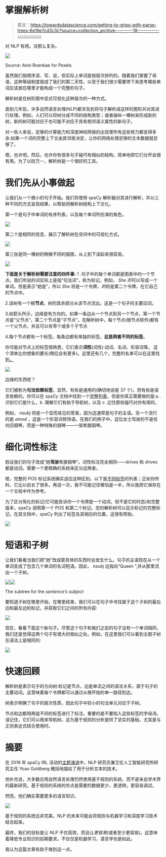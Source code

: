 # 掌握解析树

> 原文：<https://towardsdatascience.com/getting-to-grips-with-parse-trees-6e19e7cd3c3c?source=collection_archive---------18----------------------->

对 NLP 有用。没那么复杂。

![](img/44f59247bcb5f27afba63edf936f367f.png)

Source: Anni Roenkae for Pexels

虽然我们按顺序读、写、说，但实际上单词是按层次排列的。随着我们掌握了母语，这种等级制度就成了我们的第二天性，以至于我们很少需要停下来思考哪些单词应该放在哪里才能构成一个完整的句子。

解析树是在树形图中显式可视化这种层次的一种方式。

直到几年前，许多自然语言处理(NLP)都涉及到将句子解析成这样的图形并对其进行处理。例如，人们可以将树分成不同的结构类型；或者操纵一棵树来形成新的树，新的树可能对应于也可能不对应于具有相邻语义属性的新句子。

对一些人来说，足够的计算能力和深度神经网络的出现使所有这些努力都变得多余:如果一个词的完整上下文由其邻居决定，让你的网络处理足够的文本数据就足够了。

嗯，也许吧。然后，也许你有很多句子碰巧有相似的结构，简单地把它们分开会很有用。为了以防万一，解析树是一个很好的工具。

# **我们先从小事做起**

让我们从一个微小的句子开始。我们将使用 spaCy 解析器对其进行解析，并以三种不同的方式呈现结果，以帮助将解析树结构上下文化。

第一个是句子中单词的有序列表，以及每个单词所扮演的角色。

![](img/8e100b90230dc266265b63dc8575b6b1.png)

第二个是相同的信息，展示了解析树在空间中的可视化方式。

![](img/6ea011f10c5ebce95838ce3aa73cb1e6.png)

第三张是同一棵树的稍微不同的插图，从上到下读起来很容易。

![](img/8da93aaa96529950d1b34bf3b5022caa.png)

**下面是关于解析树需要注意的四件事:**
1 .句子中的每个单词都是图表中的一个节点。我们所说的词实际上是指“句法词”，称为标记。例如， *She 的*可以写成一个单词，但是表示“她是”，所以 *She* 将是一个令牌，*的*将是第二个令牌，在它自己的节点中。

2.该树有一个根**节点**，树的其余部分从该节点流出。这是一个句子的主要动词。

3.如箭头所示，边缘是有方向的。如果一条边从一个节点到另一个节点，第一个节点是“父节点”，第二个节点是“子节点”。在解析树中，每个节点(根节点除外)都有一个父节点，并且可以有零个或多个子节点

4.每个节点都有一个标签。每条边都有单独的标签。**这是两套不同的标签**。

你可能对节点上的标签很熟悉，它们表示**词性**(词性):动词、名词、形容词等。
这个清单比你想象的要长(稍后会有更多)。这里还有几个，完整的名单可以在这里找到[。](https://spacy.io/api/annotation#pos-tagging)

![](img/14730fc69056c5e6438f714817916c6a.png)

边缘的东西呢？

它们被称为**句法依赖标签**，显然，有些是通用的(确切地说是 37 个)，而有些是语言依赖的。你可以在 spaCy 文档中找到一个[完整列表](https://spacy.io/api/annotation#dependency-parsing)，但是你真正需要做的是:a .识别它们是什么，b .理解它们有助于导航树，以及 c .记住那些碰巧对你有用的。

例如， *nsubj* 将是一个显而易见的答案，因为这通常是句子的主语。另一个流行的是 *amod* ，这是一个形容词修饰语。在我们的例子中，这位女士驾驶的不是任何旧钢琴，而是一种特殊的钢琴——一架希腊钢琴。

# **细化词性标注**

假设我们的句子改成“她**驾驶**希腊钢琴”。词性标注完全相同——drives 和 drives 都是动词。需要一个更精确的系统来区分这两者。

嗯，完整的 POS 标记系统确实适应这种区别。以下是[不同标签](https://www.clips.uantwerpen.be/pages/mbsp-tags)的列表；正如你所料，它比以前长了很多。再说一次，我不可能记住哪怕是一半，所以我把它保存在一个文档中作为参考。

为了区分简化的标记(它可能告诉你一个令牌是一个动词，但不是它的时态)和完整版本，spaCy 调用第一个 POS 和第二个标记。您的解析树可以显示标记的完整标记。在其文档中，spaCy 列出了标签及其相应的位置，这很有帮助。

![](img/a2a1e96e7b891c09cf53703ee1000dea.png)

# **短语和子树**

让我们看看当我们把“她”改成更具体的东西时会发生什么。句子的主语现在从一个单词变成了包含几个单词的名词短语。因此， *nsubj* 边指向“Queen ”,并从那里流出一个子树。

![](img/76a661bc66cfc857304980bbb2a1dd1c.png)![](img/e5599aed917ee78e19448037dcfb2881.png)

The subtree for the *sentence’s subject*

要知道子树在哪里开始，在哪里结束，我们可以在句子中寻找属于这个子树的最右边和最左边的标记，并获取它们之间的所有内容:

![](img/be82caeaca582128ee4f4a7d9ece1b97.png)

现在，看看下面这个新句子。尽管这个句子和我们之前的句子没有一个单词相同，我们还是觉得这两个句子有很大的相似之处。例如，在这里我们可以看到主题子树在语法上是相同的:

![](img/358f7be8af64a06fb51a99e41ed0231b.png)

# 快速回顾

解析树是表示句子的方向树:标记是节点，边是单词之间的语法关系，源于句子的主要动词。这意味着每个令牌都可以通过从根开始的单一路径到达。

树表示明确了句子的层次性质，因此句子中较小的句法单元对应于子树。

节点和边都用两组不同的标签进行了标注。重要的是不要陷入这些标签的字母汤。请记住，它们可以用来导航树。这为基于规则的分析提供了坚实的基础，尤其是与正则表达式结合使用时。

# 摘要

在 2019 年 spaCy IRL 活动的[主题演讲](https://www.youtube.com/watch?v=e12danHhlic)中，NLP 研究员兼艾伦人工智能研究所研究主任 Yoav Goldberg 概括地描绘了用于分析文本的技术。

他补充说，大多数应用自然语言处理仍然使用基于规则的系统，而不是来自学术界的最新研究。基于规则的系统的优点是需要的数据更少，更透明，更容易调试。

然而，他们确实需要更多的语言知识。

![](img/c56e91e43f62b65718707b55fc7e2877.png)

基于规则的系统远非完美，NLP 的未来可能会将规则与机器学习和深度学习技术结合起来。

最终，我们的目标是让 NLP 不仅高效，而且让*更容易*(或者至少更容易)。这意味着降低专业知识的前期要求。不仅仅是机器学习，语言学也是如此。

我认为这篇文章有助于做到这一点。